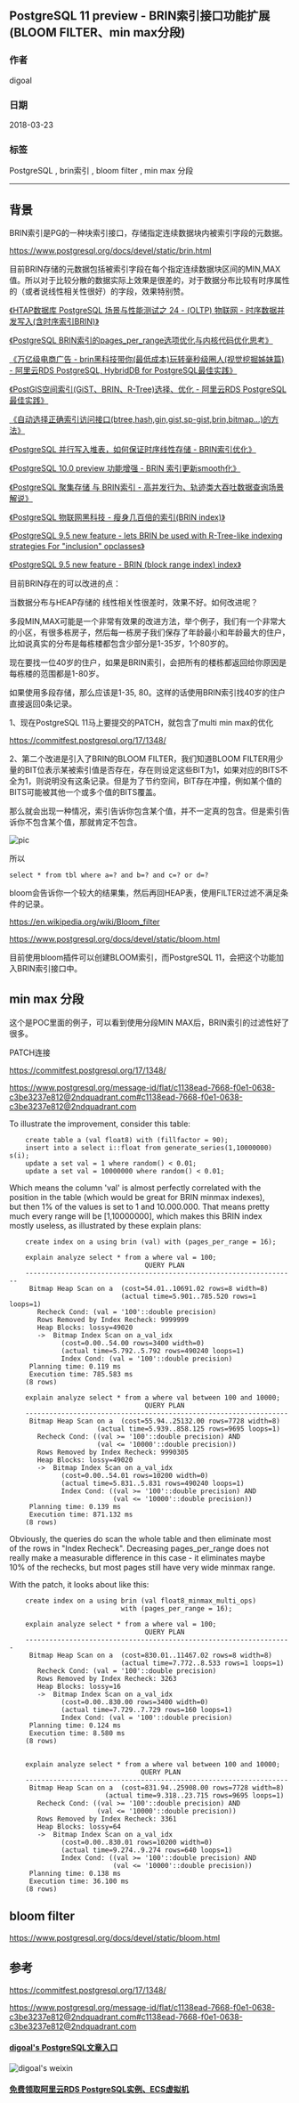 ## PostgreSQL 11 preview - BRIN索引接口功能扩展(BLOOM FILTER、min max分段)      
                  
### 作者                  
digoal                  
                  
### 日期                  
2018-03-23                  
                  
### 标签                  
PostgreSQL , brin索引 , bloom filter , min max 分段    
                  
----                  
                  
## 背景             
BRIN索引是PG的一种块索引接口，存储指定连续数据块内被索引字段的元数据。  
  
https://www.postgresql.org/docs/devel/static/brin.html  
  
目前BRIN存储的元数据包括被索引字段在每个指定连续数据块区间的MIN,MAX值。所以对于比较分散的数据实际上效果是很差的，对于数据分布比较有时序属性的（或者说线性相关性很好）的字段，效果特别赞。  
  
[《HTAP数据库 PostgreSQL 场景与性能测试之 24 - (OLTP) 物联网 - 时序数据并发写入(含时序索引BRIN)》](../201711/20171107_25.md)    
  
[《PostgreSQL BRIN索引的pages_per_range选项优化与内核代码优化思考》](../201708/20170824_01.md)    
  
[《万亿级电商广告 - brin黑科技带你(最低成本)玩转毫秒级圈人(视觉挖掘姊妹篇) - 阿里云RDS PostgreSQL, HybridDB for PostgreSQL最佳实践》](../201708/20170823_01.md)    
  
[《PostGIS空间索引(GiST、BRIN、R-Tree)选择、优化 - 阿里云RDS PostgreSQL最佳实践》](../201708/20170820_01.md)    
  
[《自动选择正确索引访问接口(btree,hash,gin,gist,sp-gist,brin,bitmap...)的方法》](../201706/20170617_01.md)    
  
[《PostgreSQL 并行写入堆表，如何保证时序线性存储 - BRIN索引优化》](../201706/20170611_02.md)    
  
[《PostgreSQL 10.0 preview 功能增强 - BRIN 索引更新smooth化》](../201704/20170405_01.md)    
  
[《PostgreSQL 聚集存储 与 BRIN索引 - 高并发行为、轨迹类大吞吐数据查询场景解说》](../201702/20170219_01.md)    
  
[《PostgreSQL 物联网黑科技 - 瘦身几百倍的索引(BRIN index)》](../201604/20160414_01.md)    
  
[《PostgreSQL 9.5 new feature - lets BRIN be used with R-Tree-like indexing strategies For "inclusion" opclasses》](../201505/20150526_01.md)    
  
[《PostgreSQL 9.5 new feature - BRIN (block range index) index》](../201504/20150419_01.md)    
  
目前BRIN存在的可以改进的点：  
  
当数据分布与HEAP存储的 线性相关性很差时，效果不好。如何改进呢？  
  
多段MIN,MAX可能是一个非常有效果的改进方法，举个例子，我们有一个非常大的小区，有很多栋房子，然后每一栋房子我们保存了年龄最小和年龄最大的住户，比如说真实的分布是每栋楼都包含少部分是1-35岁，1个80岁的。  
  
现在要找一位40岁的住户，如果是BRIN索引，会把所有的楼栋都返回给你原因是每栋楼的范围都是1-80岁。  
  
如果使用多段存储，那么应该是1-35, 80。这样的话使用BRIN索引找40岁的住户直接返回0条记录。  
  
1、现在PostgreSQL 11马上要提交的PATCH，就包含了multi min max的优化  
  
https://commitfest.postgresql.org/17/1348/    
  
2、第二个改进是引入了BRIN的BLOOM FILTER，我们知道BLOOM FILTER用少量的BIT位表示某被索引值是否存在，存在则设定这些BIT为1，如果对应的BITS不全为1，则说明没有这条记录。但是为了节约空间，BIT存在冲撞，例如某个值的BITS可能被其他一个或多个值的BITS覆盖。  
  
那么就会出现一种情况，索引告诉你包含某个值，并不一定真的包含。但是索引告诉你不包含某个值，那就肯定不包含。  
   
![pic](20180323_05_pic_001.jpg)  
  
所以  
  
```  
select * from tbl where a=? and b=? and c=? or d=?  
```  
  
bloom会告诉你一个较大的结果集，然后再回HEAP表，使用FILTER过滤不满足条件的记录。  
  
https://en.wikipedia.org/wiki/Bloom_filter  
  
https://www.postgresql.org/docs/devel/static/bloom.html  
  
目前使用bloom插件可以创建BLOOM索引，而PostgreSQL 11，会把这个功能加入BRIN索引接口中。  
  
## min max 分段  
这个是POC里面的例子，可以看到使用分段MIN MAX后，BRIN索引的过滤性好了很多。  

PATCH连接  
  
https://commitfest.postgresql.org/17/1348/    
  
https://www.postgresql.org/message-id/flat/c1138ead-7668-f0e1-0638-c3be3237e812@2ndquadrant.com#c1138ead-7668-f0e1-0638-c3be3237e812@2ndquadrant.com  
  
To illustrate the improvement, consider this table:  
  
```  
    create table a (val float8) with (fillfactor = 90);  
    insert into a select i::float from generate_series(1,10000000) s(i);  
    update a set val = 1 where random() < 0.01;  
    update a set val = 10000000 where random() < 0.01;  
```  
  
Which means the column 'val' is almost perfectly correlated with the  
position in the table (which would be great for BRIN minmax indexes),  
but then 1% of the values is set to 1 and 10.000.000. That means pretty  
much every range will be [1,10000000], which makes this BRIN index  
mostly useless, as illustrated by these explain plans:  
  
```  
    create index on a using brin (val) with (pages_per_range = 16);  
  
    explain analyze select * from a where val = 100;  
                                  QUERY PLAN  
    --------------------------------------------------------------------  
     Bitmap Heap Scan on a  (cost=54.01..10691.02 rows=8 width=8)  
                            (actual time=5.901..785.520 rows=1 loops=1)  
       Recheck Cond: (val = '100'::double precision)  
       Rows Removed by Index Recheck: 9999999  
       Heap Blocks: lossy=49020  
       ->  Bitmap Index Scan on a_val_idx  
             (cost=0.00..54.00 rows=3400 width=0)  
             (actual time=5.792..5.792 rows=490240 loops=1)  
             Index Cond: (val = '100'::double precision)  
     Planning time: 0.119 ms  
     Execution time: 785.583 ms  
    (8 rows)  
  
    explain analyze select * from a where val between 100 and 10000;  
                                  QUERY PLAN  
    ------------------------------------------------------------------  
     Bitmap Heap Scan on a  (cost=55.94..25132.00 rows=7728 width=8)  
                      (actual time=5.939..858.125 rows=9695 loops=1)  
       Recheck Cond: ((val >= '100'::double precision) AND  
                      (val <= '10000'::double precision))  
       Rows Removed by Index Recheck: 9990305  
       Heap Blocks: lossy=49020  
       ->  Bitmap Index Scan on a_val_idx  
             (cost=0.00..54.01 rows=10200 width=0)  
             (actual time=5.831..5.831 rows=490240 loops=1)  
             Index Cond: ((val >= '100'::double precision) AND  
                          (val <= '10000'::double precision))  
     Planning time: 0.139 ms  
     Execution time: 871.132 ms  
    (8 rows)  
```  
  
Obviously, the queries do scan the whole table and then eliminate most  
of the rows in "Index Recheck". Decreasing pages_per_range does not  
really make a measurable difference in this case - it eliminates maybe  
10% of the rechecks, but most pages still have very wide minmax range.  
  
With the patch, it looks about like this:  
  
```  
    create index on a using brin (val float8_minmax_multi_ops)  
                            with (pages_per_range = 16);  
  
    explain analyze select * from a where val = 100;  
                                  QUERY PLAN  
    -------------------------------------------------------------------  
     Bitmap Heap Scan on a  (cost=830.01..11467.02 rows=8 width=8)  
                            (actual time=7.772..8.533 rows=1 loops=1)  
       Recheck Cond: (val = '100'::double precision)  
       Rows Removed by Index Recheck: 3263  
       Heap Blocks: lossy=16  
       ->  Bitmap Index Scan on a_val_idx  
             (cost=0.00..830.00 rows=3400 width=0)  
             (actual time=7.729..7.729 rows=160 loops=1)  
             Index Cond: (val = '100'::double precision)  
     Planning time: 0.124 ms  
     Execution time: 8.580 ms  
    (8 rows)  
  
  
    explain analyze select * from a where val between 100 and 10000;  
                                 QUERY PLAN  
    ------------------------------------------------------------------  
     Bitmap Heap Scan on a  (cost=831.94..25908.00 rows=7728 width=8)  
                        (actual time=9.318..23.715 rows=9695 loops=1)  
       Recheck Cond: ((val >= '100'::double precision) AND  
                      (val <= '10000'::double precision))  
       Rows Removed by Index Recheck: 3361  
       Heap Blocks: lossy=64  
       ->  Bitmap Index Scan on a_val_idx  
             (cost=0.00..830.01 rows=10200 width=0)  
             (actual time=9.274..9.274 rows=640 loops=1)  
             Index Cond: ((val >= '100'::double precision) AND  
                          (val <= '10000'::double precision))  
     Planning time: 0.138 ms  
     Execution time: 36.100 ms  
    (8 rows)  
```  
  
## bloom filter  
  
https://www.postgresql.org/docs/devel/static/bloom.html  
  
## 参考    
    
https://commitfest.postgresql.org/17/1348/    
  
https://www.postgresql.org/message-id/flat/c1138ead-7668-f0e1-0638-c3be3237e812@2ndquadrant.com#c1138ead-7668-f0e1-0638-c3be3237e812@2ndquadrant.com  
  
  
  
  
  
  
  
  
  
  
  
  
  
  
  
  
#### [digoal's PostgreSQL文章入口](https://github.com/digoal/blog/blob/master/README.md "22709685feb7cab07d30f30387f0a9ae")
  
  
![digoal's weixin](../pic/digoal_weixin.jpg "f7ad92eeba24523fd47a6e1a0e691b59")
  
  
  
  
  
  
  
  
#### [免费领取阿里云RDS PostgreSQL实例、ECS虚拟机](https://www.aliyun.com/database/postgresqlactivity "57258f76c37864c6e6d23383d05714ea")
  
